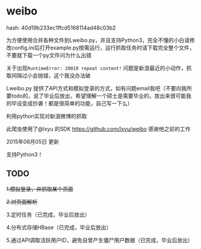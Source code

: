 weibo
=====

hash: 40d19b233ec1ffcd5168114ad48c03b2

为方便使用合并各种文件到Lweibo.py，并且支持Python3，完全不懂的小白请修改config.ini后打开example.py按需运行，运行抓取任务时请下载完全整个文件，不要就下载一个py文件问为什么出错

关于出现`RuntimeError: 20019 repeat content!` 问题是新浪最近的小动作，抓取间隔过小会抛错，这个我没办法破

Lweibo.py 提供了API方式和模拟登录的方式，如有问题email我吧（不要向我所要todo的，说了毕业后放出，希望理解一个硕士是需要毕业的，放出来很可能我的毕设变成抄袭！都是很简单的功能，自己写一下么）

利用python实现对新浪微博的抓取

此爬虫使用了@lxyu 的SDK https://github.com/lxyu/weibo 感谢他之前的工作

2015年08月05日 更新

支持Python3！

## TODO

~~1.模拟登录，并抓取某个页面~~

~~2.对页面解析~~

3.定时任务（已完成，毕业后放出）

4.分布式存储HBase（已完成，毕业后放出）

5.通过API调取活跃用户ID，避免自曾产生僵尸用户数据（已完成，毕业后放出）


